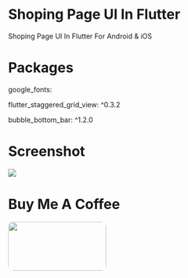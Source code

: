 # Shoping Page UI In Flutter
 Shoping Page UI In Flutter For Android & iOS

# Packages

google_fonts:
 
flutter_staggered_grid_view: ^0.3.2

bubble_bottom_bar: ^1.2.0

# Screenshot

<img src="https://github.com/stevie1mat/Shopping-Page-UI-In-Flutter/blob/main/4.png">

# Buy Me A Coffee
<a href="https://rzp.io/l/jlOOFVXJ"><img src="https://s3.ap-southeast-1.amazonaws.com/images.deccanchronicle.com/dc-Cover-u0b349upqugfio195s4lpk8144-20190213120303.Medi.jpeg" width="200" height="100" style="border-radius:10px"></a>
